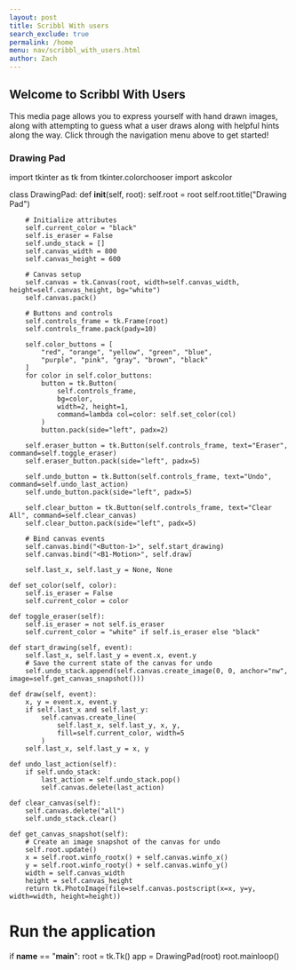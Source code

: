 ```yaml
---
layout: post 
title: Scribbl With users
search_exclude: true
permalink: /home
menu: nav/scribbl_with_users.html
author: Zach
---
```


## Welcome to Scribbl With Users

This media page allows you to express yourself with hand drawn images, along with attempting to guess what a user draws along with helpful hints along the way. Click through the navigation menu above to get started!

### Drawing Pad

import tkinter as tk
from tkinter.colorchooser import askcolor

class DrawingPad:
    def __init__(self, root):
        self.root = root
        self.root.title("Drawing Pad")

        # Initialize attributes
        self.current_color = "black"
        self.is_eraser = False
        self.undo_stack = []
        self.canvas_width = 800
        self.canvas_height = 600

        # Canvas setup
        self.canvas = tk.Canvas(root, width=self.canvas_width, height=self.canvas_height, bg="white")
        self.canvas.pack()

        # Buttons and controls
        self.controls_frame = tk.Frame(root)
        self.controls_frame.pack(pady=10)

        self.color_buttons = [
            "red", "orange", "yellow", "green", "blue",
            "purple", "pink", "gray", "brown", "black"
        ]
        for color in self.color_buttons:
            button = tk.Button(
                self.controls_frame,
                bg=color,
                width=2, height=1,
                command=lambda col=color: self.set_color(col)
            )
            button.pack(side="left", padx=2)

        self.eraser_button = tk.Button(self.controls_frame, text="Eraser", command=self.toggle_eraser)
        self.eraser_button.pack(side="left", padx=5)

        self.undo_button = tk.Button(self.controls_frame, text="Undo", command=self.undo_last_action)
        self.undo_button.pack(side="left", padx=5)

        self.clear_button = tk.Button(self.controls_frame, text="Clear All", command=self.clear_canvas)
        self.clear_button.pack(side="left", padx=5)

        # Bind canvas events
        self.canvas.bind("<Button-1>", self.start_drawing)
        self.canvas.bind("<B1-Motion>", self.draw)

        self.last_x, self.last_y = None, None

    def set_color(self, color):
        self.is_eraser = False
        self.current_color = color

    def toggle_eraser(self):
        self.is_eraser = not self.is_eraser
        self.current_color = "white" if self.is_eraser else "black"

    def start_drawing(self, event):
        self.last_x, self.last_y = event.x, event.y
        # Save the current state of the canvas for undo
        self.undo_stack.append(self.canvas.create_image(0, 0, anchor="nw", image=self.get_canvas_snapshot()))

    def draw(self, event):
        x, y = event.x, event.y
        if self.last_x and self.last_y:
            self.canvas.create_line(
                self.last_x, self.last_y, x, y,
                fill=self.current_color, width=5
            )
        self.last_x, self.last_y = x, y

    def undo_last_action(self):
        if self.undo_stack:
            last_action = self.undo_stack.pop()
            self.canvas.delete(last_action)

    def clear_canvas(self):
        self.canvas.delete("all")
        self.undo_stack.clear()

    def get_canvas_snapshot(self):
        # Create an image snapshot of the canvas for undo
        self.root.update()
        x = self.root.winfo_rootx() + self.canvas.winfo_x()
        y = self.root.winfo_rooty() + self.canvas.winfo_y()
        width = self.canvas_width
        height = self.canvas_height
        return tk.PhotoImage(file=self.canvas.postscript(x=x, y=y, width=width, height=height))

# Run the application
if __name__ == "__main__":
    root = tk.Tk()
    app = DrawingPad(root)
    root.mainloop()
